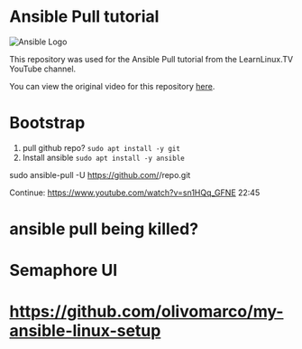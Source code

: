 # Ansible Pull tutorial

![Ansible Logo](https://www.learnlinux.tv/wp-content/uploads/2020/12/ansible-e1607524003363.png)

This repository was used for the Ansible Pull tutorial from the LearnLinux.TV YouTube channel.

You can view the original video for this repository [here](https://youtu.be/sn1HQq_GFNE).

# Bootstrap
1. pull github repo? `sudo apt install -y git`
2. Install ansible `sudo apt install -y ansible`


sudo ansible-pull -U https://github.com/<org>/repo.git


Continue:
https://www.youtube.com/watch?v=sn1HQq_GFNE
22:45

# ansible pull being killed?

# Semaphore UI

# https://github.com/olivomarco/my-ansible-linux-setup